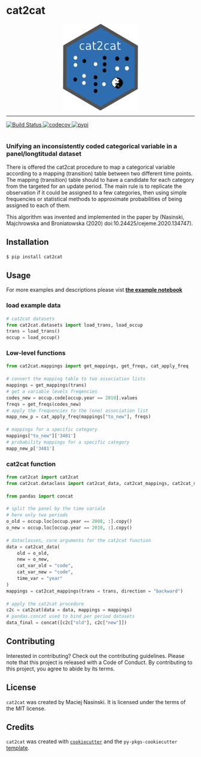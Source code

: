 # cat2cat 

<a href='https://github.com/polkas/py-cat2cat'>
<img src='https://raw.githubusercontent.com/Polkas/cat2cat/master/man/figures/cat2cat_logo.png'  style="display:block;margin-left:auto;margin-right:auto;width:200px;" width="200px" alt="cat2cat logo"/>
</a>

<hr>

<div>
<a href="https://github.com/polkas/py-cat2cat/actions">
<img src="https://github.com/polkas/py-cat2cat/workflows/ci/badge.svg" alt="Build Status">
</a>
<a href="https://codecov.io/gh/Polkas/py-cat2cat">
<img src="https://codecov.io/gh/Polkas/py-cat2cat/branch/main/graph/badge.svg" alt="codecov">
</a>
<a href="https://pypi.org/project/cat2cat/">
<img src="https://img.shields.io/pypi/v/cat2cat.svg" alt="pypi">
</a>
<div>

<br>

### Unifying an inconsistently coded categorical variable in a panel/longtitudal dataset

There is offered the cat2cat procedure to map a categorical variable according to a mapping (transition) table between two different time points. The mapping (transition) table should to have a candidate for each category from the targeted for an update period. The main rule is to replicate the observation if it could be assigned to a few categories, then using simple frequencies or statistical methods to approximate probabilities of being assigned to each of them.

This algorithm was invented and implemented in the paper by (Nasinski, Majchrowska and Broniatowska (2020) doi:10.24425/cejeme.2020.134747).

## Installation

```bash
$ pip install cat2cat
```

## Usage

For more examples and descriptions please vist [**the example notebook**](https://py-cat2cat.readthedocs.io/en/latest/example.html)

### load example data

```python
# cat2cat datasets
from cat2cat.datasets import load_trans, load_occup
trans = load_trans()
occup = load_occup()
```

### Low-level functions

```python
from cat2cat.mappings import get_mappings, get_freqs, cat_apply_freq

# convert the mapping table to two association lists
mappings = get_mappings(trans)
# get a variable levels freqencies
codes_new = occup.code[occup.year == 2010].values
freqs = get_freqs(codes_new)
# apply the frequencies to the (one) association list
mapp_new_p = cat_apply_freq(mappings["to_new"], freqs)

# mappings for a specific category
mappings["to_new"]['3481']
# probability mappings for a specific category
mapp_new_p['3481']
```

### cat2cat function

```python
from cat2cat import cat2cat
from cat2cat.dataclass import cat2cat_data, cat2cat_mappings, cat2cat_ml

from pandas import concat

# split the panel by the time variale
# here only two periods
o_old = occup.loc[occup.year == 2008, :].copy()
o_new = occup.loc[occup.year == 2010, :].copy()

# dataclasses, core arguments for the cat2cat function
data = cat2cat_data(
    old = o_old, 
    new = o_new,
    cat_var_old = "code", 
    cat_var_new = "code", 
    time_var = "year"
)
mappings = cat2cat_mappings(trans = trans, direction = "backward")

# apply the cat2cat procedure
c2c = cat2cat(data = data, mappings = mappings)
# pandas.concat used to bind per period datasets
data_final = concat([c2c["old"], c2c["new"]])
```

## Contributing

Interested in contributing? Check out the contributing guidelines. Please note that this project is released with a Code of Conduct. By contributing to this project, you agree to abide by its terms.

## License

`cat2cat` was created by Maciej Nasinski. It is licensed under the terms of the MIT license.

## Credits

`cat2cat` was created with [`cookiecutter`](https://cookiecutter.readthedocs.io/en/latest/) and the `py-pkgs-cookiecutter` [template](https://github.com/py-pkgs/py-pkgs-cookiecutter).
